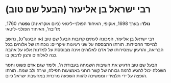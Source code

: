 # רבי ישראל בן אליעזר (הבעל שם טוב)

**נולד:** בערך 1698, אוקופי, האיחוד הפולני-ליטאי (כיום אוקראינה)
**נפטר:** 1760, מז'יבוז', האיחוד הפולני-ליטאי

רבי ישראל בן אליעזר, המכונה לעתים קרובות הבעל שם טוב (או הבעש\"ט), נחשב למייסד החסידות. תורתו התבססה על שני רעיונות עיקריים: נוכחותו של אלוהים בכל הבריאה, והרעיון שמסירותו של אדם לאלוהים אינה מבוססת על למדנות אלא על אהבה כנה לאלוהים ורצון לדבוק בו.

הבעל שם טוב הדגיש את חשיבות השמחה בעבודת ה', ולימד שגם אדם פשוט וחסר השכלה יכול להגיע לרמה גבוהה של קשר רוחני באמצעות תפילה, שירה ולב שמח. תורתו הופצה על ידי תלמידיו וממשיכה להוות השפעה מרכזית במחשבת ישראל כיום.